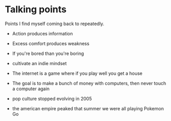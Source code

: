 # Talking points

Points I find myself coming back to repeatedly. 

* Action produces information
* Excess comfort produces weakness
* If you're bored than you're boring
* cultivate an indie mindset
* The internet is a game where if you play well you get a house 
* The goal is to make a bunch of money with computers, then never touch a computer again



* pop culture stopped evolving in 2005
* the american empire peaked that summer we were all playing Pokemon Go
